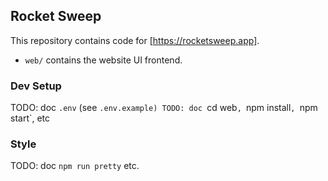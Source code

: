 ## Rocket Sweep
This repository contains code for [https://rocketsweep.app].
- `web/` contains the website UI frontend.

### Dev Setup
TODO: doc `.env` (see `.env.example)
TODO: doc `cd web`, `npm install`, `npm start`, etc

### Style
TODO: doc `npm run pretty` etc.
